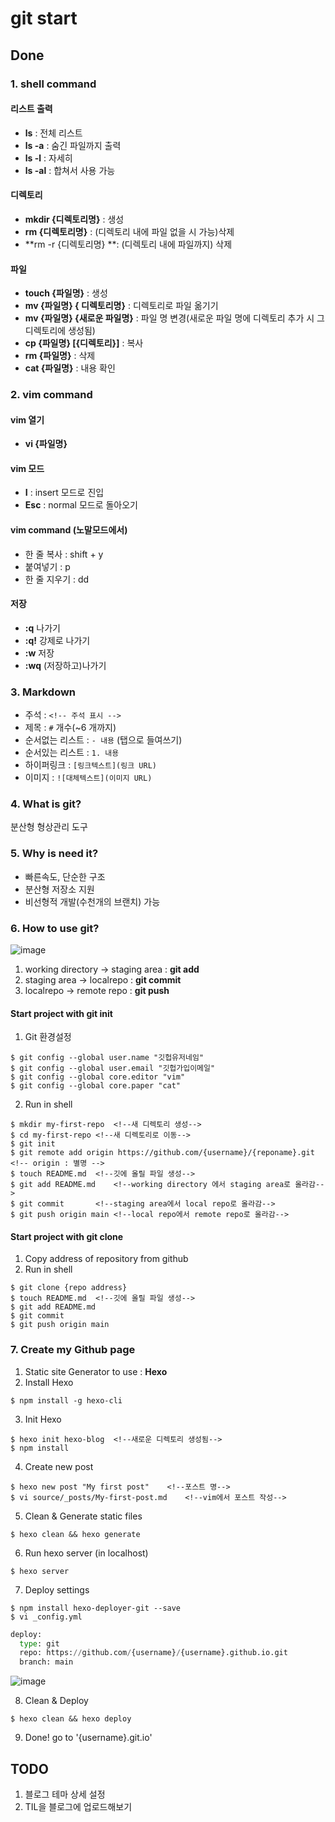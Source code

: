 # git start

## Done
### 1. shell command
#### 리스트 출력
- **ls** : 전체 리스트
- **ls -a** : 숨긴 파일까지 출력
- **ls -l** : 자세히
- **ls -al** : 합쳐서 사용 가능
#### 디렉토리
- **mkdir {디렉토리명}** : 생성
- **rm {디렉토리명}** : (디렉토리 내에 파일 없을 시 가능)삭제
- **rm -r {디렉토리명} **: (디렉토리 내에 파일까지) 삭제

#### 파일
- **touch {파일명}** : 생성
- **mv {파일명} { 디렉토리명}** : 디렉토리로 파일 옮기기
- **mv {파일명} {새로운 파일명}** : 파일 명 변경(새로운 파일 명에 디렉토리 추가 시 그 디렉토리에 생성됨) 
- **cp {파일명} [{디렉토리}]** : 복사
- **rm {파일명}** : 삭제
- **cat {파일명}** : 내용 확인

### 2. vim command
#### vim 열기
- **vi {파일명}**

#### vim 모드
- **I** : insert 모드로 진입
- **Esc** : normal 모드로 돌아오기

#### vim command (노말모드에서)
- 한 줄 복사 : shift + y
- 붙여넣기 : p
- 한 줄 지우기 : dd

#### 저장
- **:q**	나가기
- **:q!**	강제로 나가기
- **:w**	저장
- **:wq**	(저장하고)나가기

### 3. Markdown
- 주석 : `<!-- 주석 표시 -->`
- 제목 : `#` 개수(~6 개까지)
- 순서없는 리스트 : `- 내용` (탭으로 들여쓰기)
- 순서있는 리스트 : `1. 내용`
- 하이퍼링크 : `[링크텍스트](링크 URL)`
- 이미지 : `![대체텍스트](이미지 URL)`

### 4. What is git?
분산형 형상관리 도구

### 5. Why is need it?
- 빠른속도, 단순한 구조
- 분산형 저장소 지원
- 비선형적 개발(수천개의 브랜치) 가능

### 6. How to use git?
![image](https://user-images.githubusercontent.com/79209568/109812060-eda21000-7c6e-11eb-81dc-5d641b021a92.png)
1. working directory -> staging area 	: **git add**
2. staging area -> localrepo 		: **git commit**
3. localrepo -> remote repo 		: **git push**

#### Start project with git init
1. Git 환경설정
 ```shell
 $ git config --global user.name "깃헙유저네임"
 $ git config --global user.email "깃헙가입이메일"
 $ git config --global core.editor "vim"
 $ git config --global core.paper "cat"
 ```
2. Run in shell
 ```shell
 $ mkdir my-first-repo	<!--새 디렉토리 생성-->
 $ cd my-first-repo	<!--새 디렉토리로 이동-->
 $ git init
 $ git remote add origin https://github.com/{username}/{reponame}.git	<!-- origin : 별명 -->
 $ touch README.md	<!--깃에 올릴 파일 생성-->
 $ git add README.md	<!--working directory 에서 staging area로 올라감-->
 $ git commit		<!--staging area에서 local repo로 올라감-->
 $ git push origin main	<!--local repo에서 remote repo로 올라감-->
 ```

#### Start project with git clone
1. Copy address of repository from github
2. Run in shell
 ```shell
 $ git clone {repo address}
 $ touch README.md	<!--깃에 올릴 파일 생성-->
 $ git add README.md
 $ git commit
 $ git push origin main
 ```

### 7. Create my Github page
1. Static site Generator to use : **Hexo**
2. Install Hexo
 ```shell
 $ npm install -g hexo-cli
 ```
3. Init Hexo
 ```shell
 $ hexo init hexo-blog	<!--새로운 디렉토리 생성됨-->
 $ npm install
 ```
4. Create new post
 ```shell
 $ hexo new post "My first post"	<!--포스트 명-->
 $ vi source/_posts/My-first-post.md	<!--vim에서 포스트 작성-->
 ```
5. Clean & Generate static files
 ```shell
 $ hexo clean && hexo generate
 ```
6. Run hexo server (in localhost)
 ```shell
 $ hexo server
 ```
7. Deploy settings
 ```shell
 $ npm install hexo-deployer-git --save
 $ vi _config.yml
 ```
 ```python
 deploy:
   type: git
   repo: https://github.com/{username}/{username}.github.io.git
   branch: main
 ```
 ![image](https://user-images.githubusercontent.com/79209568/109818462-593bab80-7c76-11eb-8f6c-7f162b47d503.png)

8. Clean & Deploy
 ```shell
 $ hexo clean && hexo deploy
 ```
9. Done! go to '{username}.git.io'




## TODO
1. 블로그 테마 상세 설정
2. TIL을 블로그에 업로드해보기


